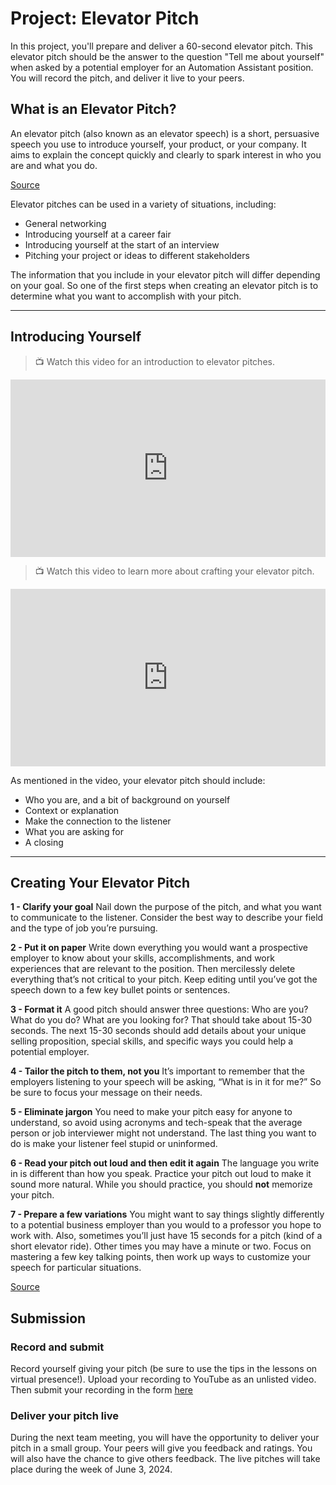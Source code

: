 # Project: Elevator Pitch

In this project, you'll prepare and deliver a 60-second elevator pitch. This elevator pitch should be the answer to the question "Tell me about yourself" when asked by a potential employer for an Automation Assistant position. You will record the pitch, and deliver it live to your peers. 

## What is an Elevator Pitch?

An elevator pitch (also known as an elevator speech) is a short, persuasive speech you use to introduce yourself, your product, or your company. It aims to explain the concept quickly and clearly to spark interest in who you are and what you do.

[Source](https://zety.com/blog/elevator-pitch)

Elevator pitches can be used in a variety of situations, including:

- General networking
- Introducing yourself at a career fair
- Introducing yourself at the start of an interview
- Pitching your project or ideas to different stakeholders

The information that you include in your elevator pitch will differ depending on your goal. So one of the first steps when creating an elevator pitch is to determine what you want to accomplish with your pitch.

---

## Introducing Yourself

> 📺 Watch this video for an introduction to elevator pitches.

<div style="position: relative; padding-bottom: 56.25%; height: 0;"><iframe src="https://www.youtube.com/embed/hGkIVxwxrCk?si=KDSlnAMTDxQ-ZZ4G"  title="YouTube video player" frameborder="0" allow="accelerometer; autoplay; clipboard-write; encrypted-media; gyroscope; picture-in-picture" allowfullscreen style="position: absolute; top: 0; left: 0; width: 100%; height: 100%;"></iframe></div>

> 📺  Watch this video to learn more about crafting your elevator pitch.

<div style="position: relative; padding-bottom: 56.25%; height: 0;"><iframe src="https://www.youtube.com/embed/Lb0Yz_5ZYzI?si=YShQakYizcgxkaaR" title="YouTube video player" frameborder="0" allow="accelerometer; autoplay; clipboard-write; encrypted-media; gyroscope; picture-in-picture" allowfullscreen style="position: absolute; top: 0; left: 0; width: 100%; height: 100%;"></iframe></div>

As mentioned in the video, your elevator pitch should include:

- Who you are, and a bit of background on yourself
- Context or explanation
- Make the connection to the listener
- What you are asking for
- A closing

---

## Creating Your Elevator Pitch

**1 - Clarify your goal**
Nail down the purpose of the pitch, and what you want to communicate to the listener. Consider the best way to describe your field and the type of job you’re pursuing. 

**2 - Put it on paper**
Write down everything you would want a prospective employer to know about your skills, accomplishments, and work experiences that are relevant to the position. Then mercilessly delete everything that’s not critical to your pitch. Keep editing until you’ve got the speech down to a few key bullet points or sentences. 

**3 - Format it**
A good pitch should answer three questions: Who are you? What do you do? What are you looking for? That should take about 15-30 seconds. The next 15-30 seconds should add details about your unique selling proposition, special skills, and specific ways you could help a potential employer.

**4 - Tailor the pitch to them, not you**
It’s important to remember that the employers listening to your speech will be asking, “What is in it for me?” So be sure to focus your message on their needs.

**5 - Eliminate jargon**
You need to make your pitch easy for anyone to understand, so avoid using acronyms and tech-speak that the average person or job interviewer might not understand. The last thing you want to do is make your listener feel stupid or uninformed.

**6 - Read your pitch out loud and then edit it again**
The language you write in is different than how you speak. Practice your pitch out loud to make it sound more natural. While you should practice, you should **not** memorize your pitch. 

**7 - Prepare a few variations**
You might want to say things slightly differently to a potential business employer than you would to a professor you hope to work with. Also, sometimes you’ll just have 15 seconds for a pitch (kind of a short elevator ride). Other times you may have a minute or two. Focus on mastering a few key talking points, then work up ways to customize your speech for particular situations.

[Source](https://acac.humboldt.edu/sites/default/files/Elevator%20Pitch.pdf)

## Submission

### Record and submit
Record yourself giving your pitch (be sure to use the tips in the lessons on virtual presence!). Upload your recording to YouTube as an unlisted video. Then submit your recording in the form [here](https://airtable.com/appdi1dZ5NJo3ryDG/pagHhagShd07iFFbf/form)

### Deliver your pitch live
During the next team meeting, you will have the opportunity to deliver your pitch in a small group. Your peers will give you feedback and ratings. You will also have the chance to give others feedback. The live pitches will take place during the week of June 3, 2024.

